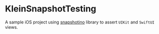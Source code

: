 # KleinSnapshotTesting

A sample iOS project using [snapshotino](https://github.com/kublaios/snapshotino) library to assert `UIKit` and `SwiftUI` views.
